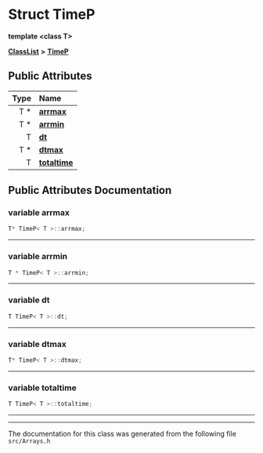 

# Struct TimeP

**template &lt;class T&gt;**



[**ClassList**](annotated.md) **>** [**TimeP**](structTimeP.md)


























## Public Attributes

| Type | Name |
| ---: | :--- |
|  T \* | [**arrmax**](#variable-arrmax)  <br> |
|  T \* | [**arrmin**](#variable-arrmin)  <br> |
|  T | [**dt**](#variable-dt)  <br> |
|  T \* | [**dtmax**](#variable-dtmax)  <br> |
|  T | [**totaltime**](#variable-totaltime)  <br> |












































## Public Attributes Documentation




### variable arrmax 

```C++
T* TimeP< T >::arrmax;
```




<hr>



### variable arrmin 

```C++
T * TimeP< T >::arrmin;
```




<hr>



### variable dt 

```C++
T TimeP< T >::dt;
```




<hr>



### variable dtmax 

```C++
T* TimeP< T >::dtmax;
```




<hr>



### variable totaltime 

```C++
T TimeP< T >::totaltime;
```




<hr>

------------------------------
The documentation for this class was generated from the following file `src/Arrays.h`

